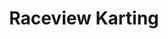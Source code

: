 ---
title: "Raceview Karting"
address: "1, Woodside Rd Industrial Estate, Woodside Rd, Ballymena, Co. Antrim BT42 4QJ"
tel: "028 2565 1000"
county: "Antrim"
category: "Go Karting"
type: "Content"
lat: "54.862892"
lng: "-6.216565"
---